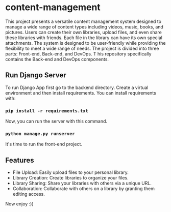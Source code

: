 # content-management
This project presents a versatile content management system designed to manage a wide range of content types including videos, music, books, and pictures. Users can create their own libraries, upload files, and even share these libraries with friends. Each file in the library can have its own special attachments. The system is designed to be user-friendly while providing the flexibility to meet a wide range of needs. The project is divided into three parts: Front-end, Back-end, and DevOps. T
his repository specifically contains the Back-end and DevOps components.

## Run Django Server
To run Django App first go to the backend directory. Create a virtual environment and then install requirements. You can install requirements with:
### `pip install -r requirements.txt`

Now, you can run the server with this command.
### `python manage.py runserver`
It's time to run the front-end project.

## Features
* File Upload: Easily upload files to your personal library.
* Library Creation: Create libraries to organize your files.
* Library Sharing: Share your libraries with others via a unique URL.
* Collaboration: Collaborate with others on a library by granting them editing access.

Now enjoy :))
